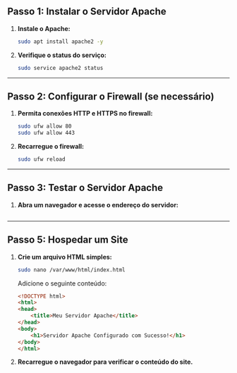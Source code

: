 
## Passo 1: Instalar o Servidor Apache

1. **Instale o Apache:**
   ```bash
   sudo apt install apache2 -y
   ```

2. **Verifique o status do serviço:**
   ```bash
   sudo service apache2 status
   ```

---


## Passo 2: Configurar o Firewall (se necessário)
1. **Permita conexões HTTP e HTTPS no firewall:**
   ```bash
   sudo ufw allow 80
   sudo ufw allow 443
   ```

2. **Recarregue o firewall:**
   ```bash
   sudo ufw reload
   ```

---

## Passo 3: Testar o Servidor Apache
1. **Abra um navegador e acesse o endereço do servidor:**
   ```

---

## Passo 5: Hospedar um Site
1. **Crie um arquivo HTML simples:**
   ```bash
   sudo nano /var/www/html/index.html
   ```
   Adicione o seguinte conteúdo:
   ```html
   <!DOCTYPE html>
   <html>
   <head>
       <title>Meu Servidor Apache</title>
   </head>
   <body>
       <h1>Servidor Apache Configurado com Sucesso!</h1>
   </body>
   </html>
   ```

3. **Recarregue o navegador para verificar o conteúdo do site.**
